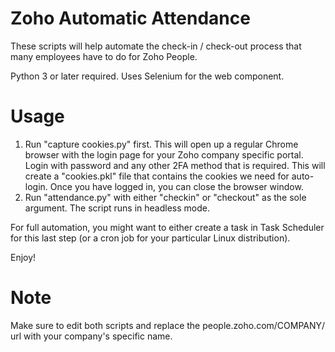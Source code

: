 # Zoho Automatic Attendance
These scripts will help automate the check-in / check-out process that many employees have to do for Zoho People.

Python 3 or later required. Uses Selenium for the web component.

# Usage
1. Run "capture cookies.py" first. This will open up a regular Chrome browser with the login page for your Zoho company specific portal. Login with password and any other 2FA method that is required. This will create a "cookies.pkl" file that contains the cookies we need for auto-login. Once you have logged in, you can close the browser window.
2. Run "attendance.py" with either "checkin" or "checkout" as the sole argument. The script runs in headless mode.

For full automation, you might want to either create a task in Task Scheduler for this last step (or a cron job for your particular Linux distribution).

Enjoy!

# Note
Make sure to edit both scripts and replace the people.zoho.com/COMPANY/ url with your company's specific name.
